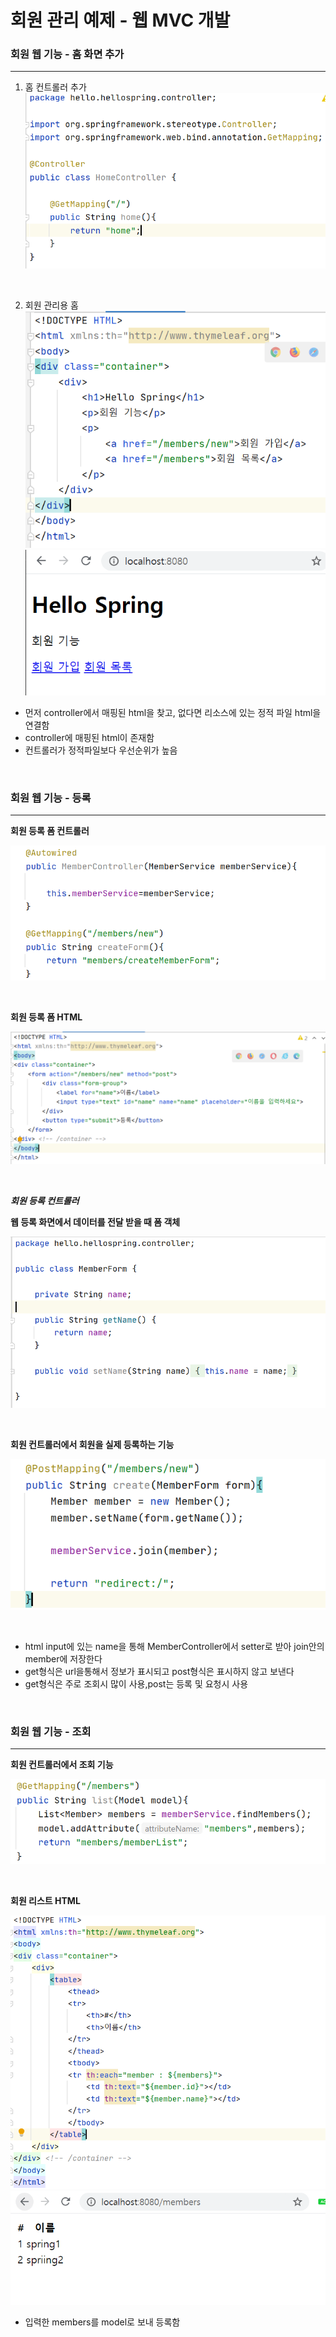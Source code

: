 <h1>회원 관리 예제 - 웹 MVC 개발</h1>

<h3> 회원 웹 기능 - 홈 화면 추가</h3>

------------------

1) 홈 컨트롤러 추가
![homecontroller](homecontroller.PNG)

<br/>

2) 회원 관리용 홈
![home](home.PNG)
![html](html.PNG)
- 먼저 controller에서 매핑된 html을 찾고, 없다면 리소스에 있는 정적 파일 html을 연결함
- controller에 매핑된 html이 존재함
- 컨트롤러가 정적파일보다 우선순위가 높음

<br/>

<h3>회원 웹 기능 - 등록</h3>

----------------------

<b>회원 등록 폼 컨트롤러</b>

![formcontroller](formcontroller.PNG)


<br/>

<b>회원 등록 폼 HTML</b>

![formhtml](formhtml.PNG)

<br/>

<b>*회원 등록 컨트롤러*</b>

<b>웹 등록 화면에서 데이터를 전달 받을 때 폼 객체</b>

![memberform](memberform.PNG)

<br>

<b>회원 컨트롤러에서 회원을 실제 등록하는 기능</b>

![postform](postform.PNG)

<br>

- html input에 있는 name을 통해 MemberController에서 setter로 받아  join안의 member에 저장한다
- get형식은 url을통해서 정보가 표시되고 post형식은 표시하지 않고 보낸다
- get형식은 주로 조회시 많이 사용,post는 등록 및 요청시 사용

<br>

<h3>회원 웹 기능 - 조회</h3>

------------------------

<b>회원 컨트롤러에서 조회 기능</b>

![listcontroller](listcontroller.PNG)

<br/>

<b>회원 리스트 HTML</b>

![list](list.PNG)
![list2](list2.PNG)

- 입력한 members를 model로 보내 등록함

